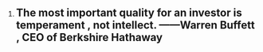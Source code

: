 1. The most important quality for an investor is temperament , not intellect.   ——Warren Buffett , CEO of Berkshire Hathaway
	- 